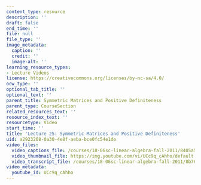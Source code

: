 ```yaml
---
content_type: resource
description: ''
draft: false
end_time: ''
file: null
file_type: ''
image_metadata:
  caption: ''
  credit: ''
  image-alt: ''
learning_resource_types:
- Lecture Videos
license: https://creativecommons.org/licenses/by-nc-sa/4.0/
ocw_type: ''
optional_tab_title: ''
optional_text: ''
parent_title: Symmetric Matrices and Positive Definiteness
parent_type: CourseSection
related_resources_text: ''
resource_index_text: ''
resourcetype: Video
start_time: ''
title: 'Lecture 25: Symmetric Matrices and Positive Definiteness'
uid: a2923268-0a30-4e8f-aeba-bce0fc54e1de
video_files:
  video_captions_file: /courses/18-06sc-linear-algebra-fall-2011/8405a5ca5e7b50b489237aa5c2b06dc5_UCc9q_cAhho.vtt
  video_thumbnail_file: https://img.youtube.com/vi/UCc9q_cAhho/default.jpg
  video_transcript_file: /courses/18-06sc-linear-algebra-fall-2011/8b7622bf59449df1c89208bb3d10a0a9_UCc9q_cAhho.pdf
video_metadata:
  youtube_id: UCc9q_cAhho
---
```


